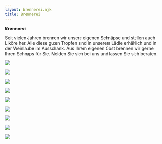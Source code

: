 ```yaml
---
layout: brennerei.njk
title: Brennerei
---
```

**Brennerei**

Seit vielen Jahren brennen wir unsere eigenen Schnäpse und stellen auch Liköre her. Alle diese guten Tropfen sind in unserem Lädle erhältlich und in der Weinlaube im Ausschank. Aus Ihrem eigenen Obst brennen wir gerne Ihren Schnaps für Sie. Melden Sie sich bei uns und lassen Sie sich beraten.

![](/assets/img/01_brennerei_01.gif)

![](/assets/img/01_brennerei_02.jpeg)

![](/assets/img/01_brennerei_04.gif)

![](/assets/img/01_brennerei_05.gif)

![](/assets/img/01_brennerei_06.gif)

![](/assets/img/01_brennerei_07.gif)

![](/assets/img/01_brennerei_08.gif)

![](/assets/img/01_brennerei_09.gif)

![](/assets/img/03_brennerei/03_brennerei_01.jpg)
